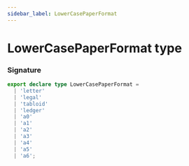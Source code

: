```yaml
---
sidebar_label: LowerCasePaperFormat
---
```


# LowerCasePaperFormat type

### Signature

```typescript
export declare type LowerCasePaperFormat =
  | 'letter'
  | 'legal'
  | 'tabloid'
  | 'ledger'
  | 'a0'
  | 'a1'
  | 'a2'
  | 'a3'
  | 'a4'
  | 'a5'
  | 'a6';
```
